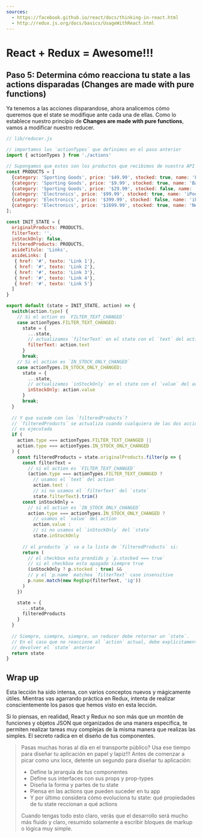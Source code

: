 ```yaml
---
sources:
  - https://facebook.github.io/react/docs/thinking-in-react.html
  - http://redux.js.org/docs/basics/UsageWithReact.html
---
```


# React + Redux = Awesome!!!

## Paso 5: Determina cómo reacciona tu state a las actions disparadas (**Changes are made with pure functions**)

Ya tenemos a las acciones disparandose, ahora analicemos cómo queremos que el state se modifique ante cada una de ellas. Como lo establece nuestro principio de **Changes are made with pure functions**, vamos a modificar nuestro reducer.

```js
// lib/reducer.js

// importamos los `actionTypes` que definimos en el paso anterior
import { actionTypes } from './actions'

// Supongamos que estos son los productos que recibimos de nuestra API JSON
const PRODUCTS = [
  {category: 'Sporting Goods', price: '$49.99', stocked: true, name: 'Football'},
  {category: 'Sporting Goods', price: '$9.99', stocked: true, name: 'Baseball'},
  {category: 'Sporting Goods', price: '$29.99', stocked: false, name: 'Basketball'},
  {category: 'Electronics', price: '$99.99', stocked: true, name: 'iPod Touch'},
  {category: 'Electronics', price: '$399.99', stocked: false, name: 'iPhone 5'},
  {category: 'Electronics', price: '$1699.99', stocked: true, name: 'Nexus 7'}
];

const INIT_STATE = {
  originalProducts: PRODUCTS,
  filterText: '',
  inStockOnly: false,
  filteredProducts: PRODUCTS,
  asideTitulo: 'Links',
  asideLinks: [
   { href: '#', texto: 'Link 1'},
   { href: '#', texto: 'Link 2'},
   { href: '#', texto: 'Link 3'},
   { href: '#', texto: 'Link 4'},
   { href: '#', texto: 'Link 5'}
  ]
}

export default (state = INIT_STATE, action) => {
  switch(action.type) {
    // Si el action es `FILTER_TEXT_CHANGED`
    case actionTypes.FILTER_TEXT_CHANGED:
      state = {
        ...state,
        // actualizamos `filterText` en el state con el `text` del action
        filterText: action.text
      }
      break;
    // Si el action es `IN_STOCK_ONLY_CHANGED`
    case actionTypes.IN_STOCK_ONLY_CHANGED:
      state = {
        ...state,
        // actualizamos `inStockOnly` en el state con el `value` del action
        inStockOnly: action.value
      }
      break;
  }
  
  // Y que sucede con los `filteredProducts`?
  // `filteredProducts` se actualiza cuando cualquiera de las dos acciones
  // es ejecutada
  if (
    action.type === actionTypes.FILTER_TEXT_CHANGED ||
    action.type === actionTypes.IN_STOCK_ONLY_CHANGED
  ) {
    const filteredProducts = state.originalProducts.filter(p => {
      const filterText =
        // si el action es `FILTER_TEXT_CHANGED`
        (action.type === actionTypes.FILTER_TEXT_CHANGED ?
          // usamos el `text` del action
          action.text :
          // si no usamos el `filterText` del `state`
          state.filterText).trim()
      const inStockOnly =
        // si el action es `IN_STOCK_ONLY_CHANGED`
        action.type === actionTypes.IN_STOCK_ONLY_CHANGED ?
          // usamos el `value` del action
          action.value :
          // si no usamos el `inStockOnly` del `state`
          state.inStockOnly
      
      // el producto `p` va a la lista de `filteredProducts` si:
      return (
        // el checkbox esta prendido y `p.stocked === true`
        // si el checkbox esta apagado siempre true 
        (inStockOnly ? p.stocked : true) &&
        // y el `p.name` matchea `filterText` case insensitive
        p.name.match(new RegExp(filterText, 'ig'))
      )
    })

    state = {
      ...state,
      filteredProducts
    }
  }
  
  // Siempre, siempre, siempre, un reducer debe retornar un `state`.
  // En el caso que no reaccione al `action` actual, debe explícitamente
  // devolver el `state` anterior
  return state
}

```

## Wrap up

Esta lección ha sido intensa, con varios conceptos nuevos y mágicamente útiles. Mientras vas agarrando práctica en Redux, intenta de realizar conscientemente los pasos que hemos visto en esta lección.

Si lo piensas, en realidad, React y Redux no son más que un montón de funciones y objetos JSON que organizados de una manera específica, te permiten realizar tareas muy complejas de la misma manera que realizas las simples. El secreto radica en el diseño de tus componentes.

> Pasas muchas horas al día en el transporte público? Usa ese tiempo para diseñar tu aplicación en papel y lapiz!!!
> Antes de comenzar a picar como unx locx, detente un segundo para diseñar tu aplicación:
> - Define la jerarquía de tus componentes
> - Define sus interfaces con sus props y prop-types
> - Diseña la forma y partes de tu state
> - Piensa en las actions que pueden suceder en tu app
> - Y por último considera cómo evoluciona tu state: qué propiedades de tu state reccionan a qué actions
>
> Cuando tengas todo esto claro, verás que el desarrollo será mucho más fluido y claro, resumido solamente a escribir bloques de markup o lógica muy simple.


